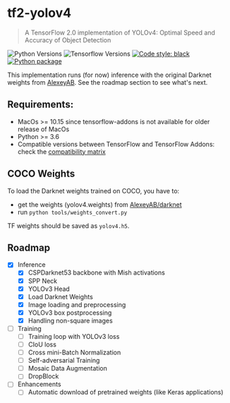 # tf2-yolov4

> A TensorFlow 2.0 implementation of YOLOv4: Optimal Speed and Accuracy of Object Detection

![Python Versions](https://img.shields.io/badge/python-3.6%20|%203.7%20|%203.8-%23EBBD68.svg)
![Tensorflow Versions](https://img.shields.io/badge/TensorFlow-2.x-blue.svg)
[![Code style: black](https://img.shields.io/badge/code%20style-black-000000.svg)](https://github.com/python/black)
[![Python package](https://github.com/sicara/tf2-yolov4/workflows/Python%20package/badge.svg?branch=master)](https://github.com/sicara/tf2-yolov4/actions?query=workflow%3A%22Python+package%22)

This implementation runs (for now) inference with the original Darknet weights from [AlexeyAB](https://www.github.com/AlexeyAB/darknet).
See the roadmap section to see what's next.

## Requirements:

- MacOs >= 10.15 since tensorflow-addons is not available for older release of MacOs
- Python >= 3.6
- Compatible versions between TensorFlow and TensorFlow Addons: check the [compatibility matrix](https://github.com/tensorflow/addons#python-op-compatibility-matrix)

## COCO Weights

To load the Darknet weights trained on COCO, you have to:

- get the weights (yolov4.weights) from [AlexeyAB/darknet](https://www.github.com/AlexeyAB/darknet)
- run `python tools/weights_convert.py`

TF weights should be saved as `yolov4.h5`.

## Roadmap

- [x] Inference
    - [x] CSPDarknet53 backbone with Mish activations
    - [x] SPP Neck
    - [x] YOLOv3 Head
    - [x] Load Darknet Weights
    - [x] Image loading and preprocessing
    - [x] YOLOv3 box postprocessing
    - [x] Handling non-square images
- [ ] Training
    - [ ] Training loop with YOLOv3 loss
    - [ ] CIoU loss
    - [ ] Cross mini-Batch Normalization
    - [ ] Self-adversarial Training
    - [ ] Mosaic Data Augmentation
    - [ ] DropBlock
- [ ] Enhancements
    - [ ] Automatic download of pretrained weights (like Keras applications)
